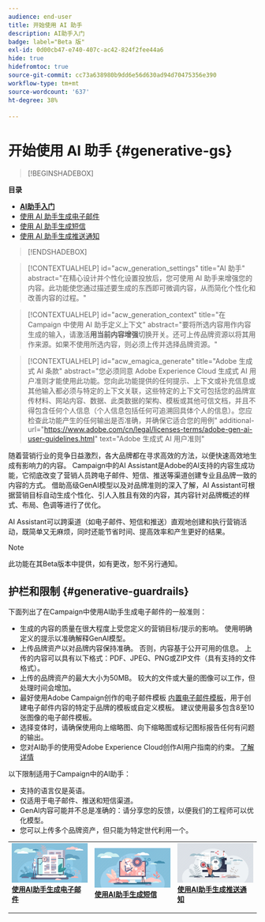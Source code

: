 ```yaml
---
audience: end-user
title: 开始使用 AI 助手
description: AI助手入门
badge: label="Beta 版"
exl-id: 0d00cb47-e740-407c-ac42-824f2fee44a6
hide: true
hidefromtoc: true
source-git-commit: cc73a638980b9dd6e56d630ad94d70475356e390
workflow-type: tm+mt
source-wordcount: '637'
ht-degree: 38%

---
```


# 开始使用 AI 助手 {#generative-gs}

>[!BEGINSHADEBOX]

**目录**

* **[AI助手入门](generative-gs.md)**
* [使用 AI 助手生成电子邮件](generative-content.md)
* [使用 AI 助手生成短信](generative-sms.md)
* [使用 AI 助手生成推送通知](generative-push.md)

>[!ENDSHADEBOX]

>[!CONTEXTUALHELP]
>id="acw_generation_settings"
>title="AI 助手"
>abstract="在精心设计并个性化设置投放后，您可使用 AI 助手来增强您的内容。此功能使您通过描述要生成的东西即可微调内容，从而简化个性化和改善内容的过程。"


>[!CONTEXTUALHELP]
>id="acw_generation_context"
>title="在 Campaign 中使用 AI 助手定义上下文"
>abstract="要将所选内容用作内容生成的输入，请激活&#x200B;**用当前内容增强**&#x200B;切换开关。还可上传品牌资源以将其用作来源。如果不使用所选内容，则必须上传并选择品牌资源。"


>[!CONTEXTUALHELP]
>id="acw_emagica_generate"
>title="Adobe 生成式 AI 条款"
>abstract="您必须同意 Adobe Experience Cloud 生成式 AI 用户准则才能使用此功能。您向此功能提供的任何提示、上下文或补充信息或其他输入都必须与特定的上下文关联，这些特定的上下文可包括您的品牌宣传材料、网站内容、数据、此类数据的架构、模板或其他可信文档，并且不得包含任何个人信息（个人信息包括任何可追溯回具体个人的信息）。您应检查此功能产生的任何输出是否准确，并确保它适合您的用例"
>additional-url="https://www.adobe.com/cn/legal/licenses-terms/adobe-gen-ai-user-guidelines.html" text="Adobe 生成式 AI 用户准则"

随着营销行业的竞争日益激烈，各大品牌都在寻求高效的方法，以便快速高效地生成有影响力的内容。 Campaign中的AI Assistant是Adobe的AI支持的内容生成功能，它彻底改变了营销人员跨电子邮件、短信、推送等渠道创建专业且品牌一致的内容的方式。 借助高级GenAI模型以及对品牌准则的深入了解，AI Assistant可根据营销目标自动生成个性化、引人入胜且有效的内容，其内容针对品牌概述的样式、布局、色调等进行了优化。

AI Assistant可以跨渠道（如电子邮件、短信和推送）直观地创建和执行营销活动，既简单又无麻烦，同时还能节省时间、提高效率和产生更好的结果。

>[!NOTE]
>
>此功能在其Beta版本中提供，如有更改，恕不另行通知。

## 护栏和限制 {#generative-guardrails}

下面列出了在Campaign中使用AI助手生成电子邮件的一般准则：

* 生成的内容的质量在很大程度上受您定义的营销目标/提示的影响。 使用明确定义的提示以准确解释GenAI模型。 
* 上传品牌资产以对品牌内容保持准确。 否则，内容基于公开可用的信息。 上传的内容可以具有以下格式：PDF、JPEG、PNG或ZIP文件（具有支持的文件格式）。
* 上传的品牌资产的最大大小为50MB。 较大的文件或大量的图像可以工作，但处理时间会增加。
* 最好使用Adobe Campaign创作的电子邮件模板 [内置电子邮件模板](../email/create-email-templates.md)，用于创建电子邮件内容的特定于品牌的模板或自定义模板。 建议使用最多包含8至10张图像的电子邮件模板。
* 选择变体时，请确保使用向上缩略图、向下缩略图或标记图标报告任何有问题的输出。
* 您对AI助手的使用受Adobe Experience Cloud创作AI用户指南的约束。 [了解详情](https://www.adobe.com/cn/legal/licenses-terms/adobe-gen-ai-user-guidelines.html)

以下限制适用于Campaign中的AI助手：

* 支持的语言仅是英语。
* 仅适用于电子邮件、推送和短信渠道。
* GenAI内容可能并不总是准确的：请分享您的反馈，以便我们的工程师可以优化模型。
* 您可以上传多个品牌资产，但只能为特定世代利用一个。

<table style="table-layout:fixed"><tr style="border: 0;">
<td>
<a href="generative-content.md">
<img alt="电子邮件生成" src="assets/do-not-localize/text-genai.jpeg">
</a>
<div>
<a href="generative-content.md"><strong>使用AI助手生成电子邮件</strong></a>
</div>
<p>
</td>
<td>
<a href="generative-sms.md">
<img alt="短信生成" src="assets/do-not-localize/image-genai.jpeg">
</a>
<div><a href="generative-sms.md"><strong>使用AI助手生成短信</strong>
</div>
<p>
</td>
<td>
<a href="generative-push.md">
<img alt="推送生成" src="assets/do-not-localize/email-genai.jpeg">
</a>
<div>
<a href="generative-push.md"><strong>使用AI助手生成推送通知</strong></a>
</div>
<p></td>
</tr></table>
